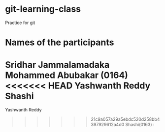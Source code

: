 # git-learning-class

Practice for git

# Names of the participants

Sridhar Jammalamadaka
Mohammed Abubakar (0164)
<<<<<<< HEAD
Yashwanth Reddy
Shashi 
=======
Yashwanth Reddy
>>>>>>> 21c9a057a29a5ebdc520d258bb4397929612a4d0
Shashi(0163)
: